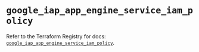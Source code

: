 # `google_iap_app_engine_service_iam_policy`

Refer to the Terraform Registry for docs: [`google_iap_app_engine_service_iam_policy`](https://registry.terraform.io/providers/hashicorp/google/6.47.0/docs/resources/iap_app_engine_service_iam_policy).
